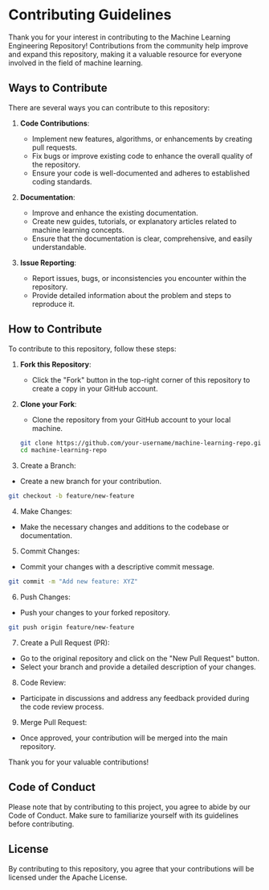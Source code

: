 # Contributing Guidelines

Thank you for your interest in contributing to the Machine Learning Engineering Repository! Contributions from the community help improve and expand this repository, making it a valuable resource for everyone involved in the field of machine learning.

## Ways to Contribute

There are several ways you can contribute to this repository:

1. **Code Contributions**:
   - Implement new features, algorithms, or enhancements by creating pull requests.
   - Fix bugs or improve existing code to enhance the overall quality of the repository.
   - Ensure your code is well-documented and adheres to established coding standards.

2. **Documentation**:
   - Improve and enhance the existing documentation.
   - Create new guides, tutorials, or explanatory articles related to machine learning concepts.
   - Ensure that the documentation is clear, comprehensive, and easily understandable.

3. **Issue Reporting**:
   - Report issues, bugs, or inconsistencies you encounter within the repository.
   - Provide detailed information about the problem and steps to reproduce it.

## How to Contribute

To contribute to this repository, follow these steps:

1. **Fork this Repository**:
   - Click the "Fork" button in the top-right corner of this repository to create a copy in your GitHub account.

2. **Clone your Fork**:
   - Clone the repository from your GitHub account to your local machine.

   ```bash
   git clone https://github.com/your-username/machine-learning-repo.git
   cd machine-learning-repo
   ```

3. Create a Branch:
- Create a new branch for your contribution.

```bash
git checkout -b feature/new-feature
```

4. Make Changes:
- Make the necessary changes and additions to the codebase or documentation.

5. Commit Changes:
- Commit your changes with a descriptive commit message.

```bash
git commit -m "Add new feature: XYZ"
```

6. Push Changes:
- Push your changes to your forked repository.

```bash
git push origin feature/new-feature
```

7. Create a Pull Request (PR):
- Go to the original repository and click on the "New Pull Request" button.
- Select your branch and provide a detailed description of your changes.

8. Code Review:
- Participate in discussions and address any feedback provided during the code review process.

9. Merge Pull Request:
- Once approved, your contribution will be merged into the main repository.
  
Thank you for your valuable contributions!

## Code of Conduct
Please note that by contributing to this project, you agree to abide by our Code of Conduct. Make sure to familiarize yourself with its guidelines before contributing.

## License
By contributing to this repository, you agree that your contributions will be licensed under the Apache License.